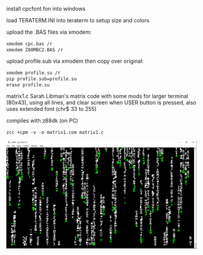 
install cpcfont.fon into windows

load TERATERM.INI into teraterm to setup size and colors

upload the .BAS files via xmodem: 
```
xmodem cpc.bas /r 
xmodem Z80MBC2.BAS /r
```

upload profile.sub via xmodem then copy over original: 
```
xmodem profile.su /r
pip profile.sub=profile.su
erase profile.su
```


matrix1.c Sarah Libman's matrix code with some mods for larger terminal (80x43), using all lines, and clear screen when USER button is pressed, also uses extended font (chr$ 33 to 255)

compiles with z88dk (on PC)
```
zcc +cpm -v -o matrix1.com matrix1.c
```
![Matrix](https://github.com/WacKEDmaN/ANSI-Color-for-Z80-MBC2/blob/main/extras/matrix.png "matrix")

